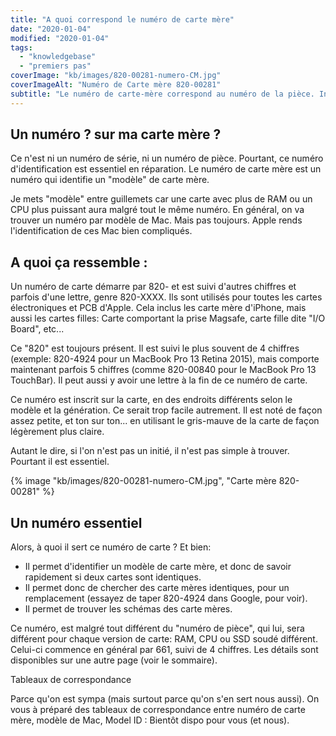 ```yaml
---
title: "A quoi correspond le numéro de carte mère"
date: "2020-01-04"
modified: "2020-01-04"
tags: 
  - "knowledgebase"
  - "premiers pas"
coverImage: "kb/images/820-00281-numero-CM.jpg"
coverImageAlt: "Numéro de Carte mère 820-00281"
subtitle: "Le numéro de carte-mère correspond au numéro de la pièce. Indispensable pour identifier, diagnostiquer et réparer un Mac. Mais a quoi correspond-t-il exactement ?"
---
```


## Un numéro ? sur ma carte mère ?

Ce n'est ni un numéro de série, ni un numéro de pièce. Pourtant, ce numéro d'identification est essentiel en réparation. Le numéro de carte mère est un numéro qui identifie un "modèle" de carte mère.

Je mets "modèle" entre guillemets car une carte avec plus de RAM ou un CPU plus puissant aura malgré tout le même numéro. En général, on va trouver un numéro par modèle de Mac. Mais pas toujours. Apple rends l'identification de ces Mac bien compliqués.

## A quoi ça ressemble :

Un numéro de carte démarre par 820- et est suivi d'autres chiffres et parfois d'une lettre, genre 820-XXXX. Ils sont utilisés pour toutes les cartes électroniques et PCB d'Apple. Cela inclus les carte mère d'iPhone, mais aussi les cartes filles: Carte comportant la prise Magsafe, carte fille dite "I/O Board", etc...

Ce "820" est toujours présent. Il est suivi le plus souvent de 4 chiffres (exemple: 820-4924 pour un MacBook Pro 13 Retina 2015), mais comporte maintenant parfois 5 chiffres (comme 820-00840 pour le MacBook Pro 13 TouchBar). Il peut aussi y avoir une lettre à la fin de ce numéro de carte.

Ce numéro est inscrit sur la carte, en des endroits différents selon le modèle et la génération. Ce serait trop facile autrement. Il est noté de façon assez petite, et ton sur ton... en utilisant le gris-mauve de la carte de façon légèrement plus claire.

Autant le dire, si l'on n'est pas un initié, il n'est pas simple à trouver. Pourtant il est essentiel.

{% image "kb/images/820-00281-numero-CM.jpg", "Carte mère 820-00281" %}

## Un numéro essentiel

Alors, à quoi il sert ce numéro de carte ? Et bien:

- Il permet d'identifier un modèle de carte mère, et donc de savoir rapidement si deux cartes sont identiques.
- Il permet donc de chercher des carte mères identiques, pour un remplacement (essayez de taper 820-4924 dans Google, pour voir).
- Il permet de trouver les schémas des carte mères.

Ce numéro, est malgré tout différent du "numéro de pièce", qui lui, sera différent pour chaque version de carte: RAM, CPU ou SSD soudé différent. Celui-ci commence en général par 661, suivi de 4 chiffres. Les détails sont disponibles sur une autre page (voir le sommaire).

Tableaux de correspondance

Parce qu'on est sympa (mais surtout parce qu'on s'en sert nous aussi). On vous à préparé des tableaux de correspondance entre numéro de carte mère, modèle de Mac, Model ID : Bientôt dispo pour vous (et nous).
